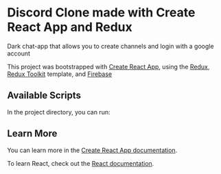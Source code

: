 # Discord Clone made with Create React App and Redux

Dark chat-app that allows you to create channels and login with a google account

This project was bootstrapped with [Create React App](https://github.com/facebook/create-react-app), using the [Redux](https://redux.js.org/), [Redux Toolkit](https://redux-toolkit.js.org/) template, and [Firebase](https://firebase.google.com)


## Available Scripts

In the project directory, you can run:


## Learn More

You can learn more in the [Create React App documentation](https://facebook.github.io/create-react-app/docs/getting-started).

To learn React, check out the [React documentation](https://reactjs.org/).
